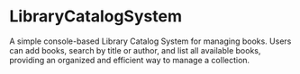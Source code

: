 # LibraryCatalogSystem
A simple console-based Library Catalog System for managing books. Users can add books, search by title or author, and list all available books, providing an organized and efficient way to manage a collection.
